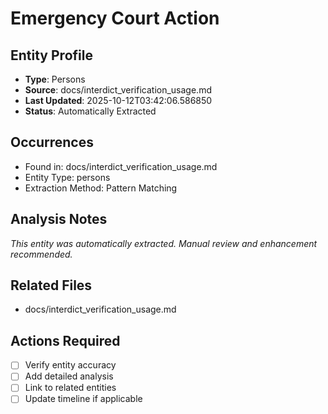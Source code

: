 # Emergency Court Action

## Entity Profile
- **Type**: Persons
- **Source**: docs/interdict_verification_usage.md
- **Last Updated**: 2025-10-12T03:42:06.586850
- **Status**: Automatically Extracted

## Occurrences
- Found in: docs/interdict_verification_usage.md
- Entity Type: persons
- Extraction Method: Pattern Matching

## Analysis Notes
*This entity was automatically extracted. Manual review and enhancement recommended.*

## Related Files
- docs/interdict_verification_usage.md

## Actions Required
- [ ] Verify entity accuracy
- [ ] Add detailed analysis
- [ ] Link to related entities
- [ ] Update timeline if applicable
